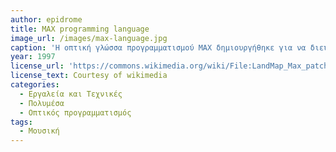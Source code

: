```yaml
---
author: epidrome
title: MAX programming language 
image_url: /images/max-language.jpg
caption: 'Η οπτική γλώσσα προγραμματισμού MAX δημιουργήθηκε για να διευκολύνει την καλιτεχνική δημιουργία και βασίζεται στην λογική της ροής δεδομένων μέσα από τον οπτικά σχεδιασμένο γράφο επεξεργασίας τους, αντί για κείμενο και εντολές ελέγχου σε γραμμική σειρά που συναντάμε στις παραδοσιακές γλώσσες προγραμματισμού.'
year: 1997 
license_url: 'https://commons.wikimedia.org/wiki/File:LandMap_Max_patcher.jpg' 
license_text: Courtesy of wikimedia
categories:
  - Εργαλεία και Τεχνικές 
  - Πολυμέσα
  - Οπτικός προγραμματισμός
tags:
  - Μουσική
---
```

